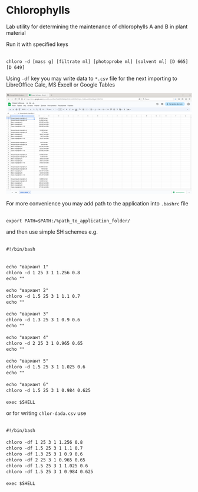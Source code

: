 # Chlorophylls

Lab utility for determining the maintenance of chlorophylls A and B in plant material
  
Run it with specified keys

```
  
chloro -d [mass g] [filtrate ml] [photoprobe ml] [solvent ml] [D 665] [D 649]

```

Using `-df` key you may write data to `*.csv` file for the next importing to LibreOffice Calc, MS Excell or Google Tables

![Google table data import](/img/screen.png)

For more convenience you may add path to the application into `.bashrc` file

```

export PATH=$PATH:/%path_to_application_folder/

```

and then use simple SH schemes e.g.

```SH

#!/bin/bash


echo "вариант 1"
chloro -d 1 25 3 1 1.256 0.8
echo ""

echo "вариант 2"
chloro -d 1.5 25 3 1 1.1 0.7
echo ""

echo "вариант 3"
chloro -d 1.3 25 3 1 0.9 0.6
echo ""

echo "вариант 4"
chloro -d 2 25 3 1 0.965 0.65
echo ""

echo "вариант 5"
chloro -d 1.5 25 3 1 1.025 0.6
echo ""

echo "вариант 6"
chloro -d 1.5 25 3 1 0.984 0.625

exec $SHELL

```

or for writing `chlor-dada.csv` use

```SH

#!/bin/bash

chloro -df 1 25 3 1 1.256 0.8
chloro -df 1.5 25 3 1 1.1 0.7
chloro -df 1.3 25 3 1 0.9 0.6
chloro -df 2 25 3 1 0.965 0.65
chloro -df 1.5 25 3 1 1.025 0.6
chloro -df 1.5 25 3 1 0.984 0.625

exec $SHELL

```
